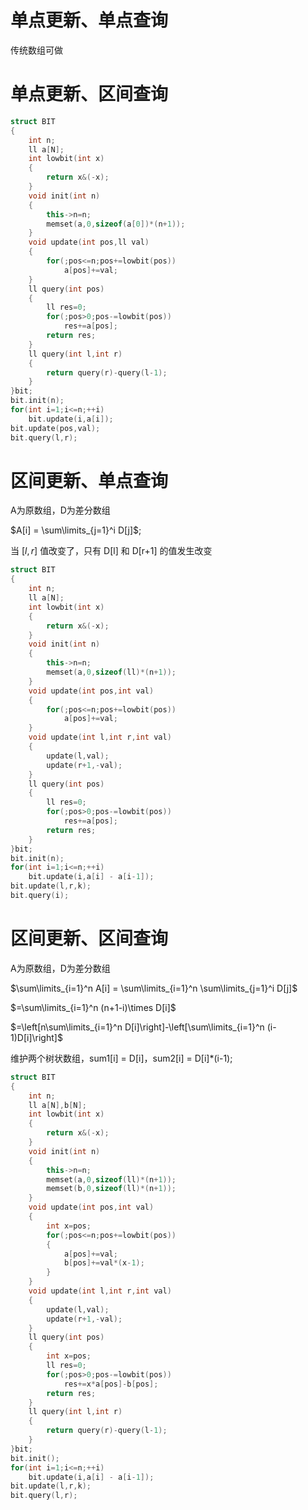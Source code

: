 # 单点更新、单点查询
传统数组可做
# 单点更新、区间查询
```c++
struct BIT
{
    int n;
    ll a[N];
    int lowbit(int x)
    {
        return x&(-x);
    }
    void init(int n)
    {
        this->n=n;
        memset(a,0,sizeof(a[0])*(n+1));
    }
    void update(int pos,ll val)
    {
        for(;pos<=n;pos+=lowbit(pos))
            a[pos]+=val;
    }
    ll query(int pos)
    {
        ll res=0;
        for(;pos>0;pos-=lowbit(pos))
            res+=a[pos];
        return res;
    }
    ll query(int l,int r)
    {
        return query(r)-query(l-1);
    }
}bit;
bit.init(n);
for(int i=1;i<=n;++i)
    bit.update(i,a[i]);
bit.update(pos,val);
bit.query(l,r);
```
# 区间更新、单点查询
A为原数组，D为差分数组

$A[i] = \sum\limits_{j=1}^i D[j]$;

当 $[l,r]$ 值改变了，只有 D[l] 和 D[r+1] 的值发生改变
```c++
struct BIT
{
    int n;
    ll a[N];
    int lowbit(int x)
    {
        return x&(-x);
    }
    void init(int n)
    {
        this->n=n;
        memset(a,0,sizeof(ll)*(n+1));
    }
    void update(int pos,int val)
    {
        for(;pos<=n;pos+=lowbit(pos))
            a[pos]+=val;
    }
    void update(int l,int r,int val)
    {
        update(l,val);
        update(r+1,-val);
    }
    ll query(int pos)
    {
        ll res=0;
        for(;pos>0;pos-=lowbit(pos))
            res+=a[pos];
        return res;
    }
}bit;
bit.init(n);
for(int i=1;i<=n;++i)
    bit.update(i,a[i] - a[i-1]);
bit.update(l,r,k);
bit.query(i);
```
# 区间更新、区间查询
A为原数组，D为差分数组

$\sum\limits_{i=1}^n A[i] = \sum\limits_{i=1}^n \sum\limits_{j=1}^i D[j]$

$=\sum\limits_{i=1}^n (n+1-i)\times D[i]$

$=\left[n\sum\limits_{i=1}^n D[i]\right]-\left[\sum\limits_{i=1}^n (i-1)D[i]\right]$

维护两个树状数组，sum1[i] = D[i]，sum2[i] = D[i]*(i-1);
```c++
struct BIT
{
    int n;
    ll a[N],b[N];
    int lowbit(int x)
    {
        return x&(-x);
    }
    void init(int n)
    {
        this->n=n;
        memset(a,0,sizeof(ll)*(n+1));
        memset(b,0,sizeof(ll)*(n+1));
    }
    void update(int pos,int val)
    {
        int x=pos;
        for(;pos<=n;pos+=lowbit(pos))
        {
            a[pos]+=val;
            b[pos]+=val*(x-1);
        }
    }
    void update(int l,int r,int val)
    {
        update(l,val);
        update(r+1,-val);
    }
    ll query(int pos)
    {
        int x=pos;
        ll res=0;
        for(;pos>0;pos-=lowbit(pos))
            res+=x*a[pos]-b[pos];
        return res;
    }
    ll query(int l,int r)
    {
        return query(r)-query(l-1);
    }
}bit;
bit.init();
for(int i=1;i<=n;++i)
    bit.update(i,a[i] - a[i-1]);
bit.update(l,r,k);
bit.query(l,r);
```